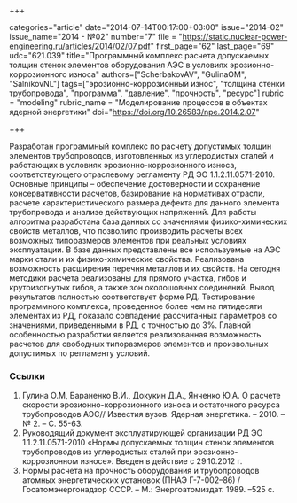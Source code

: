 +++

categories="article"
date="2014-07-14T00:17:00+03:00"
issue="2014-02"
issue_name="2014 - №02"
number="7"
file = "https://static.nuclear-power-engineering.ru/articles/2014/02/07.pdf"
first_page="62"
last_page="69"
udc="621.039"
title="Программный комплекс расчета допускаемых толщин стенок элементов оборудования АЭС в условиях эрозионно- коррозионного износа"
authors=["ScherbakovAV", "GulinaOM", "SalnikovNL"]
tags=["эрозионно-коррозионный износ", "толщина стенки трубопровода", "программа", "давление", "прочность", "ресурс"]
rubric = "modeling"
rubric_name = "Моделирование процессов в объектах ядерной энергетики"
doi="https://doi.org/10.26583/npe.2014.2.07"

+++

Разработан программный комплекс по расчету допустимых толщин элементов трубопроводов, изготовленных из углеродистых сталей и работающих в условиях эрозионно-коррозионного износа, соответствующего отраслевому регламенту РД ЭО 1.1.2.11.0571-2010. Основные принципы – обеспечение достоверности и сохранение консервативности расчетов, базирование на нормативах отрасли, расчете характеристического размера дефекта для данного элемента трубопровода и анализе действующих напряжений. Для работы алгоритма разработана база данных со значениями физико-химических свойств металлов, что позволило производить расчеты всех возможных типоразмеров элементов при реальных условиях эксплуатации. В базе данных представлены все используемые на АЭС марки стали и их физико-химические свойства. Реализована возможность расширения перечня металлов и их свойств. На сегодня методики расчета реализованы для прямого участка, гибов и крутоизогнутых гибов, а также зон околошовных соединений. Вывод результатов полностью соответствует форме РД. Тестирование программного комплекса, проведенное более чем на пятидесяти элементах из РД, показало совпадение рассчитанных параметров со значениями, приведенными в РД, с точностью до 3%. Главной особенностью разработки является реализованная возможность расчетов для свободных типоразмеров элементов и произвольных допустимых по регламенту условий.

### Ссылки

1. Гулина О.М, Бараненко В.И., Докукин Д.А., Янченко Ю.А. О расчете скорости эрозионно-коррозионного износа и остаточного ресурса трубопроводов АЭС// Известия вузов. Ядерная энергетика. – 2010. – № 2. – С. 55-63.
2. Руководящий документ эксплуатирующей организации РД ЭО 1.1.2.11.0571-2010 «Нормы допускаемых толщин стенок элементов трубопроводов из углеродистых сталей при эрозионно-коррозионном износе». Введен в действие с 29.10.2012 г.
3. Нормы расчета на прочность оборудования и трубопроводов атомных энергетических установок (ПНАЭ Г-7-002–86) / Госатомэнергонадзор СССР. – М.: Энергоатомиздат. 1989. –525 с.